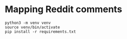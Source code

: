 # Mapping Reddit comments



```
python3 -m venv venv
source venv/bin/activate
pip install -r requirements.txt
```